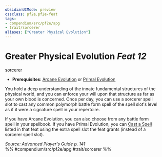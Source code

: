 ```yaml
---
obsidianUIMode: preview
cssclass: pf2e,pf2e-feat
tags:
- compendium/src/pf2e/apg
- trait/sorcerer
aliases: ["Greater Physical Evolution"]
---
```

# Greater Physical Evolution  *Feat 12*  
[sorcerer](../../Rules/traits/sorcerer.md)  

- **Prerequisites**: [Arcane Evolution](arcane-evolution.md) or [Primal Evolution](primal-evolution.md)

You hold a deep understanding of the innate fundamental structures of the physical world, and you can enforce your will upon that structure as far as your own blood is concerned. Once per day, you can use a sorcerer spell slot to cast any common polymorph battle form spell of the spell slot's level as if it were a signature spell in your repertoire.

If you have Arcane Evolution, you can also choose from any battle form spell in your spellbook. If you have Primal Evolution, you can [Cast a Spell](../../Rules/actions/cast-a-spell.md) listed in that feat using the extra spell slot the feat grants (instead of a sorcerer spell slot).

*Source: Advanced Player's Guide p. 141*  
%% #compendium/src/pf2e/apg #trait/sorcerer %%